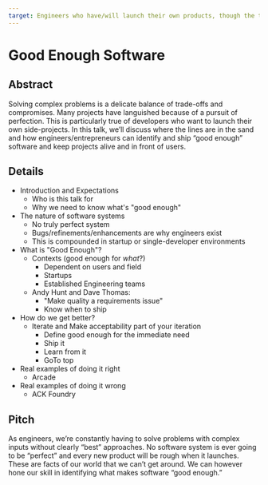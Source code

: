 ```yaml
---
target: Engineers who have/will launch their own products, though the topics are applicable to engineers within a larger organization as well, just maybe not as pertinent.
---
```


# Good Enough Software

## Abstract

Solving complex problems is a delicate balance of trade-offs and compromises. Many projects have languished because of a pursuit of perfection.  This is particularly true of developers who want to launch their own side-projects. In this talk, we’ll discuss where the lines are in the sand and how engineers/entrepreneurs can identify and ship “good enough” software and keep projects alive and in front of users.

## Details

- Introduction and Expectations
  - Who is this talk for
  - Why we need to know what's "good enough"
- The nature of software systems
  - No truly perfect system
  - Bugs/refinements/enhancements are why engineers exist
  - This is compounded in startup or single-developer environments
- What is "Good Enough"?
  - Contexts (good enough for _what_?)
    - Dependent on users and field
    - Startups
    - Established Engineering teams
  - Andy Hunt and Dave Thomas:
    - "Make quality a requirements issue"
    - Know when to ship
- How do we get better?
  - Iterate and Make acceptability part of your iteration
    - Define good enough for the immediate need
    - Ship it
    - Learn from it
    - GoTo top
- Real examples of doing it right
  - Arcade
- Real examples of doing it wrong
  - ACK Foundry

## Pitch

As engineers, we’re constantly having to solve problems with complex inputs without clearly “best” approaches.  No software system is ever going to be “perfect” and every new product will be rough when it launches.  These are facts of our world that we can’t get around.  We can however hone our skill in identifying what makes software “good enough.”

